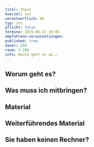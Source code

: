 ```yaml
---
titel: Input
kuerzel: iot
verantwortlich: mb
typ: iot
pflicht: false
termine: 2019-06-13 10:00
empfohlene-voraussetzungen: 
published: true
dauer: 240
raum: 3.209
info: Heute geht es um …
---
```


## Worum geht es?

## Was muss ich mitbringen?

## Material

## Weiterführendes Material

## Sie haben keinen Rechner?
